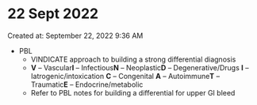 # 22 Sept 2022

Created at: September 22, 2022 9:36 AM

- PBL
    - VINDICATE approach to building a strong differential diagnosis
    - **V** – Vascular**I** – Infectious**N** – Neoplastic**D** – Degenerative/Drugs **I** – Iatrogenic/intoxication **C** – Congenital **A** – Autoimmune**T** – Traumatic**E** – Endocrine/metabolic
    - Refer to PBL notes for building a differential for upper GI bleed